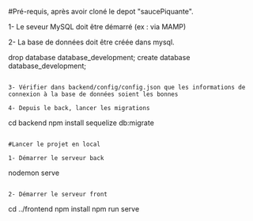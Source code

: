 #Pré-requis, après avoir cloné le depot "saucePiquante". 

1- Le seveur MySQL doit être démarré (ex : via MAMP)

2- La base de données doit être créée dans mysql.

drop database database_development;
create database database_development;
```

3- Vérifier dans backend/config/config.json que les informations de connexion à la base de données soient les bonnes

4- Depuis le back, lancer les migrations
```
cd backend
npm install
sequelize db:migrate
```

#Lancer le projet en local

1- Démarrer le serveur back
```
nodemon serve
```

2- Démarrer le serveur front 
```
cd ../frontend
npm install
npm run serve 
```